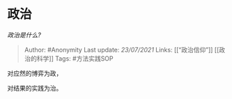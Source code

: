 # 政治
*政治是什么?*

> Author: #Anonymity
Last update: *23/07/2021* 
Links: [[“政治信仰”]] [[政治的科学]] 
Tags:  #方法实践SOP 
 

 
对应然的博弈为政，

对结果的实践为治。



